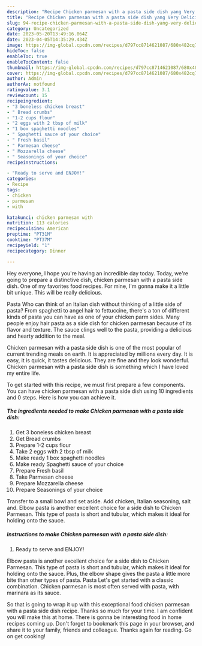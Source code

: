 ```yaml
---
description: "Recipe Chicken parmesan with a pasta side dish yang Very Delicious}"
title: "Recipe Chicken parmesan with a pasta side dish yang Very Delicious}"
slug: 94-recipe-chicken-parmesan-with-a-pasta-side-dish-yang-very-delicious
category: Uncategorized
date: 2023-05-20T13:49:16.064Z
date: 2023-04-05T14:35:29.434Z
image: https://img-global.cpcdn.com/recipes/d797cc8714621087/680x482cq70/chicken-parmesan-with-a-pasta-side-dish-recipe-main-photo.jpg
hideToc: false
enableToc: true
enableTocContent: false
thumbnail: https://img-global.cpcdn.com/recipes/d797cc8714621087/680x482cq70/chicken-parmesan-with-a-pasta-side-dish-recipe-main-photo.jpg
cover: https://img-global.cpcdn.com/recipes/d797cc8714621087/680x482cq70/chicken-parmesan-with-a-pasta-side-dish-recipe-main-photo.jpg
author: Admin
authorAv: notfound
ratingvalue: 3.1
reviewcount: 15
recipeingredient:
- "3 boneless chicken breast"
- " Bread crumbs"
- "1-2 cups flour"
- "2 eggs with 2 tbsp of milk"
- "1 box spaghetti noodles"
- " Spaghetti sauce of your choice"
- " Fresh basil"
- " Parmesan cheese"
- " Mozzarella cheese"
- " Seasonings of your choice"
recipeinstructions:

- "Ready to serve and ENJOY!"
categories:
- Recipe
tags:
- chicken
- parmesan
- with

katakunci: chicken parmesan with 
nutrition: 113 calories
recipecuisine: American
preptime: "PT31M"
cooktime: "PT37M"
recipeyield: "1"
recipecategory: Dinner

---
```



Hey everyone, I hope you're having an incredible day today. Today, we're going to prepare a distinctive dish, chicken parmesan with a pasta side dish. One of my favorites food recipes. For mine, I'm gonna make it a little bit unique. This will be really delicious.

Pasta Who can think of an Italian dish without thinking of a little side of pasta? From spaghetti to angel hair to fettuccine, there&#39;s a ton of different kinds of pasta you can have as one of your chicken parm sides. Many people enjoy hair pasta as a side dish for chicken parmesan because of its flavor and texture. The sauce clings well to the pasta, providing a delicious and hearty addition to the meal.

Chicken parmesan with a pasta side dish is one of the most popular of current trending meals on earth. It is appreciated by millions every day. It is easy, it is quick, it tastes delicious. They are fine and they look wonderful. Chicken parmesan with a pasta side dish is something which I have loved my entire life.


To get started with this recipe, we must first prepare a few components. You can have chicken parmesan with a pasta side dish using 10 ingredients and 0 steps. Here is how you can achieve it.

<!--inarticleads1-->

##### The ingredients needed to make Chicken parmesan with a pasta side dish:

1. Get 3 boneless chicken breast
1. Get  Bread crumbs
1. Prepare 1-2 cups flour
1. Take 2 eggs with 2 tbsp of milk
1. Make ready 1 box spaghetti noodles
1. Make ready  Spaghetti sauce of your choice
1. Prepare  Fresh basil
1. Take  Parmesan cheese
1. Prepare  Mozzarella cheese
1. Prepare  Seasonings of your choice


Transfer to a small bowl and set aside. Add chicken, Italian seasoning, salt and. Elbow pasta is another excellent choice for a side dish to Chicken Parmesan. This type of pasta is short and tubular, which makes it ideal for holding onto the sauce. 

<!--inarticleads2-->

##### Instructions to make Chicken parmesan with a pasta side dish:


1. Ready to serve and ENJOY!

Elbow pasta is another excellent choice for a side dish to Chicken Parmesan. This type of pasta is short and tubular, which makes it ideal for holding onto the sauce. Plus, the elbow shape gives the pasta a little more bite than other types of pasta. Pasta Let&#39;s get started with a classic combination. Chicken parmesan is most often served with pasta, with marinara as its sauce. 

So that is going to wrap it up with this exceptional food chicken parmesan with a pasta side dish recipe. Thanks so much for your time. I am confident you will make this at home. There is gonna be interesting food in home recipes coming up. Don't forget to bookmark this page in your browser, and share it to your family, friends and colleague. Thanks again for reading. Go on get cooking!
